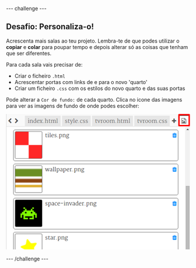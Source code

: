 --- challenge ---

## Desafio: Personaliza-o!

Acrescenta mais salas ao teu projeto. Lembra-te de que podes utilizar o **copiar** e **colar** para poupar tempo e depois alterar só as coisas que tenham que ser diferentes.

Para cada sala vais precisar de:

+ Criar o ficheiro `.html`
+ Acrescentar portas com links de e para o novo 'quarto'
+ Criar um ficheiro `.css` com os estilos do novo quarto e das suas portas

Pode alterar a `Cor de fundo:` de cada quarto. Clica no icone das imagens para ver as imagens de fundo de onde podes escolher:

![captura de ecrã](images/rooms-images.png)

--- /challenge ---